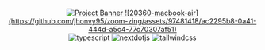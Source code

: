 <div align="center">
  <br />
    <a href="https://youtu.be/R8CIO1DZ2b8" target="_blank">
      <img src="![Uploading 20360-macbook-air.jpg…]()" alt="Project Banner">
      ![20360-macbook-air](https://github.com/jhonvy95/zoom-zing/assets/97481418/ac2295b8-0a41-444d-a5c4-77c70307af51)
    </a>
  
  <br />

  <div>
    <img src="https://img.shields.io/badge/-TypeScript-black?style=for-the-badge&logoColor=white&logo=typescript&color=3178C6" alt="typescript" />
    <img src="https://img.shields.io/badge/-Next_JS-black?style=for-the-badge&logoColor=white&logo=nextdotjs&color=000000" alt="nextdotjs" />
    <img src="https://img.shields.io/badge/-Tailwind_CSS-black?style=for-the-badge&logoColor=white&logo=tailwindcss&color=06B6D4" alt="tailwindcss" />
  </div>
